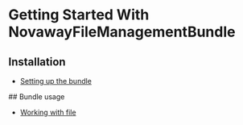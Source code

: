 # Getting Started With NovawayFileManagementBundle

## Installation

* [Setting up the bundle](01-installation.md)

## Bundle usage

* [Working with file](02-working-with-file.md)
